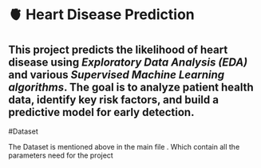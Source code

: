 # 🫀 Heart Disease Prediction
This project predicts the likelihood of heart disease using *Exploratory Data Analysis (EDA)* and various *Supervised Machine Learning algorithms*. The goal is to analyze patient health data, identify key risk factors, and build a predictive model for early detection.<br>
---
#Dataset<br>

The Dataset is mentioned above in the main file . Which contain all the parameters need for the project<br>
